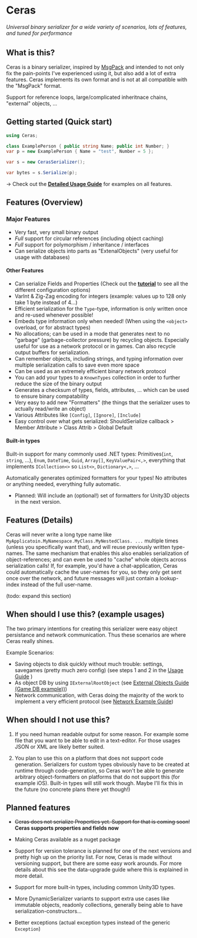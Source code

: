 # Ceras
###### Universal binary serializer for a wide variety of scenarios, lots of features, and tuned for performance 

## What is this?
Ceras is a binary serializer, inspired by [MsgPack](https://github.com/neuecc/MessagePack-CSharp) and intended to not only fix the pain-points I've experienced using it, but also add a lot of extra features.
Ceras implements its own format and is not at all compatible with the "MsgPack" format.

Support for reference loops, large/complicated inheritnace chains, "external" objects, ...

## Getting started (Quick start)

```csharp
using Ceras;

class ExamplePerson { public string Name; public int Number; }
var p = new ExamplePerson { Name = "test", Number = 5 };

var s = new CerasSerializer();

var bytes = s.Serialize(p);
```

-> Check out the [**Detailed Usage Guide**](https://github.com/rikimaru0345/Ceras/blob/master/LiveTesting/Tutorial.cs) for examples on all features.


## Features (Overview)

### Major Features
- Very fast, very small binary output
- *Full* support for circular references (including object caching)
- *Full* support for polymorphism / inheritance / interfaces
- Can serialize objects into parts as "ExtenalObjects" (very useful for usage with databases)

#### Other Features
- Can serialize Fields and Properties (Check out the [**tutorial**](https://github.com/rikimaru0345/Ceras/blob/master/LiveTesting/Tutorial.cs) to see all the different configuration options)
- VarInt & Zig-Zag encoding for integers (example: values up to 128 only take 1 byte instead of 4...)
- Efficient serialization for the `Type`-type, information is only written once and re-used whenever possible!
- Embeds type information only when needed! (When using the `<object>` overload, or for abstract types)
- No allocations; can be used in a mode that generates next to no "garbage" (garbage-collector pressure) by recycling objects. Especially useful for use as a network protocol or in games. Can also recycle output buffers for serialization.
- Can remember objects, including strings, and typing information over multiple serialization calls to save even more space
- Can be used as an extremely efficient binary network protocol
- You can add your types to a `KnownTypes` collection in order to further reduce the size of the binary output
- Generates a checksum of types, fields, attributes, ... which can be used to ensure binary compatability
- Very easy to add new "Formatters" (the things that the serializer uses to actually read/write an object)
- Various Attributes like `[Config]`, `[Ignore]`, `[Include]`
- Easy control over what gets serialized: ShouldSerialize callback > Member Attribute > Class Attrib > Global Default


#### Built-in types
Built-in support for many commonly used .NET types: Primitives(`int`, `string`, ...), `Enum`, `DateTime`, `Guid`, `Array[]`, `KeyValuePair<,>`, everything that implements `ICollection<>` so `List<>`, `Dictionary<,>`, ... 

Automatically generates optimized formatters for your types! No attributes or anything needed, everything fully automatic.

- Planned: Will include an (optional!) set of formatters for Unity3D objects in the next version.

## Features (Details)

Ceras will never write a long type name like `MyApplicatoin.MyNamespace.MyClass.MyNestedClass. ...` multiple times (unless you specifically want that), and will reuse previously written type-names.
The same mechanism that enables this also enables serialization of object-references; and can even be used to "cache" whole objects across serialization calls! If, for example, you'd have a chat-application, Ceras could automatically cache the user-names for you, so they only get sent once over the network, and future messages will just contain a lookup-index instead of the full user-name.

(todo: expand this section)



## When should I use this? (example usages)

The two primary intentions for creating this serializer were easy object persistance and network communication.
Thus these scenarios are where Ceras really shines.

Example Scenarios:
- Saving objects to disk quickly without much trouble: settings, savegames (pretty much zero config) (see steps 1 and 2 in the [Usage Guide](https://github.com/rikimaru0345/Ceras/blob/5593ed603630275906dec831eef19564d0a5d94c/LiveTesting/Tutorial.cs#L21) )
- As object DB by using `IExternalRootObject` (see [External Objects Guide (Game DB example))](https://github.com/rikimaru0345/Ceras/blob/5593ed603630275906dec831eef19564d0a5d94c/LiveTesting/Tutorial.cs#L300))
- Network communication, with Ceras doing the majority of the work to implement a very efficient protocol (see [Network Example Guide](https://github.com/rikimaru0345/Ceras/blob/5593ed603630275906dec831eef19564d0a5d94c/LiveTesting/Tutorial.cs#L278))

## When should I not use this?

1) If you need human readable output for some reason. For example some file that you want to be able to edit in a text-editor. For those usages JSON or XML are likely better suited.

2) You plan to use this on a platform that does not support code generation. Serializers for custom types obviously have to be created at runtime through code-generation, so Ceras won't be able to generate arbitrary object-formatters on platforms that do not support this (for example iOS). Built-in types will still work though. Maybe I'll fix this in the future (no concrete plans there yet though!)


## Planned features

- ~~Ceras does not serialize Properties yet. Support for that is coming soon!~~ **Ceras supports properties and fields now**

- Making Ceras available as a nuget package

- Support for version tolerance is planned for one of the next versions and pretty high up on the priority list.
For now, Ceras is made without versioning support, but there are some easy work arounds.
For more details about this see the data-upgrade guide where this is explained in more detail.

- Support for more built-in types, including common Unity3D types.

- More DynamicSerializer variants to support extra use cases like immutable objects, readonly collections, generally being able to have serialization-constructors...

- Better exceptions (actual exception types instead of the generic `Exception`)

